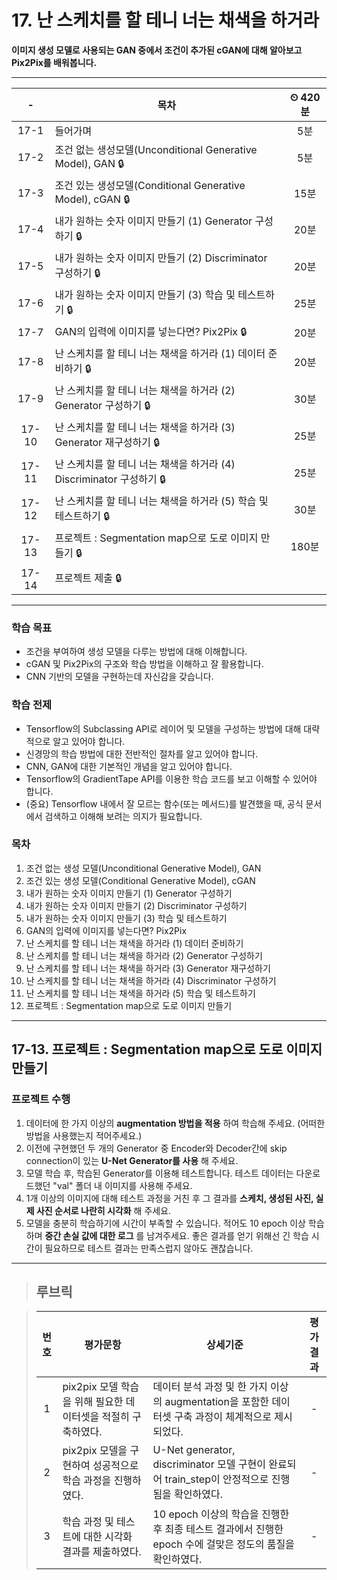 # 17. 난 스케치를 할 테니 너는 채색을 하거라

**이미지 생성 모델로 사용되는 GAN 중에서 조건이 추가된 cGAN에 대해 알아보고 Pix2Pix를 배워봅니다.**

---

|-|목차|⏲ 420분|
|:---:|---|:---:|
|17-1| 들어가며 | 5분|
|17-2| 조건 없는 생성모델(Unconditional Generative Model), GAN 🔒| 5분|
|17-3| 조건 있는 생성모델(Conditional Generative Model), cGAN 🔒| 15분|
|17-4| 내가 원하는 숫자 이미지 만들기 (1) Generator 구성하기 🔒| 20분|
|17-5| 내가 원하는 숫자 이미지 만들기 (2) Discriminator 구성하기 🔒| 20분|
|17-6| 내가 원하는 숫자 이미지 만들기 (3) 학습 및 테스트하기 🔒| 25분|
|17-7| GAN의 입력에 이미지를 넣는다면? Pix2Pix 🔒| 20분|
|17-8| 난 스케치를 할 테니 너는 채색을 하거라 (1) 데이터 준비하기 🔒| 20분|
|17-9| 난 스케치를 할 테니 너는 채색을 하거라 (2) Generator 구성하기 🔒| 30분|
|17-10| 난 스케치를 할 테니 너는 채색을 하거라 (3) Generator 재구성하기 🔒| 25분|
|17-11| 난 스케치를 할 테니 너는 채색을 하거라 (4) Discriminator 구성하기 🔒| 25분|
|17-12| 난 스케치를 할 테니 너는 채색을 하거라 (5) 학습 및 테스트하기 🔒| 30분|
|17-13| 프로젝트 : Segmentation map으로 도로 이미지 만들기 🔒| 180분|
|17-14| 프로젝트 제출 🔒|

---

### 학습 목표

- 조건을 부여하여 생성 모델을 다루는 방법에 대해 이해합니다.
- cGAN 및 Pix2Pix의 구조와 학습 방법을 이해하고 잘 활용합니다.
- CNN 기반의 모델을 구현하는데 자신감을 갖습니다.

### 학습 전제

- Tensorflow의 Subclassing API로 레이어 및 모델을 구성하는 방법에 대해 대략적으로 알고 있어야 합니다.
- 신경망의 학습 방법에 대한 전반적인 절차를 알고 있어야 합니다.
- CNN, GAN에 대한 기본적인 개념을 알고 있어야 합니다.
- Tensorflow의 GradientTape API를 이용한 학습 코드를 보고 이해할 수 있어야 합니다.
- (중요) Tensorflow 내에서 잘 모르는 함수(또는 메서드)를 발견했을 때, 공식 문서에서 검색하고 이해해 보려는 의지가 필요합니다.

### 목차

1. 조건 없는 생성 모델(Unconditional Generative Model), GAN
2. 조건 있는 생성 모델(Conditional Generative Model), cGAN
3. 내가 원하는 숫자 이미지 만들기 (1) Generator 구성하기
4. 내가 원하는 숫자 이미지 만들기 (2) Discriminator 구성하기
5. 내가 원하는 숫자 이미지 만들기 (3) 학습 및 테스트하기
6. GAN의 입력에 이미지를 넣는다면? Pix2Pix
7. 난 스케치를 할 테니 너는 채색을 하거라 (1) 데이터 준비하기
8. 난 스케치를 할 테니 너는 채색을 하거라 (2) Generator 구성하기
9. 난 스케치를 할 테니 너는 채색을 하거라 (3) Generator 재구성하기
10. 난 스케치를 할 테니 너는 채색을 하거라 (4) Discriminator 구성하기
11. 난 스케치를 할 테니 너는 채색을 하거라 (5) 학습 및 테스트하기
12. 프로젝트 : Segmentation map으로 도로 이미지 만들기

---

## 17-13. 프로젝트 : Segmentation map으로 도로 이미지 만들기

### 프로젝트 수행

1. 데이터에 한 가지 이상의 **augmentation 방법을 적용** 하여 학습해 주세요. (어떠한 방법을 사용했는지 적어주세요.)
2. 이전에 구현했던 두 개의 Generator 중 Encoder와 Decoder간에 skip connection이 있는 **U-Net Generator를 사용** 해 주세요.
3. 모델 학습 후, 학습된 Generator를 이용해 테스트합니다. 테스트 데이터는 다운로드했던 "val" 폴더 내 이미지를 사용해 주세요.
4. 1개 이상의 이미지에 대해 테스트 과정을 거친 후 그 결과를 **스케치, 생성된 사진, 실제 사진 순서로 나란히 시각화** 해 주세요.
5. 모델을 충분히 학습하기에 시간이 부족할 수 있습니다. 적어도 10 epoch 이상 학습하며 **중간 손실 값에 대한 로그** 를 남겨주세요. 좋은 결과를 얻기 위해선 긴 학습 시간이 필요하므로 테스트 결과는 만족스럽지 않아도 괜찮습니다.

---

>## **루브릭**

>|번호|평가문항|상세기준|평가결과|
>|:---:|---|---|:---:|
>|1|pix2pix 모델 학습을 위해 필요한 데이터셋을 적절히 구축하였다.|데이터 분석 과정 및 한 가지 이상의 augmentation을 포함한 데이터셋 구축 과정이 체계적으로 제시되었다.|-|
>|2|pix2pix 모델을 구현하여 성공적으로 학습 과정을 진행하였다.|U-Net generator, discriminator 모델 구현이 완료되어 train_step이 안정적으로 진행됨을 확인하였다.|-|
>|3|학습 과정 및 테스트에 대한 시각화 결과를 제출하였다.|10 epoch 이상의 학습을 진행한 후 최종 테스트 결과에서 진행한 epoch 수에 걸맞은 정도의 품질을 확인하였다.|-|
